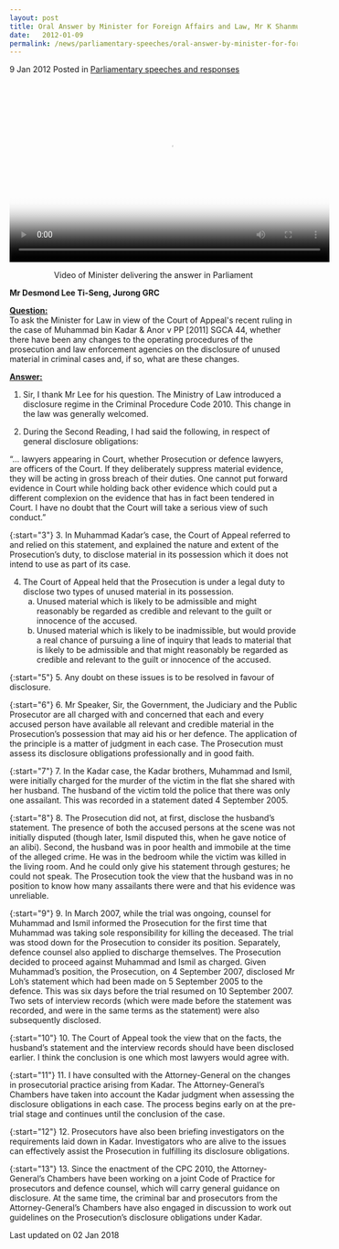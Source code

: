 ```yaml
---
layout: post
title: Oral Answer by Minister for Foreign Affairs and Law, Mr K Shanmugam, to Parliamentary Question on the Kadar case
date:   2012-01-09
permalink: /news/parliamentary-speeches/oral-answer-by-minister-for-foreign-affairs-and-law-mr-k-shanmugam-to-parliamentary-question-on_1
---
```



9 Jan 2012 Posted in [Parliamentary speeches and responses](/news/parliamentary-speeches)

<video class="video-centered" id="video1"  src="https://evvomedia.pc-s.cdn.bitgravity.com/cdn/_definst_/evvomedia/minlaw/admin/profilea_HD__a91f77_640x360_700k.mp4/playlist.m3u8" height="315" width="560" poster="http://bitcast-a.v1.hkg1.bitgravity.com/evvomedia/minlaw/admin/profilea_HD__a91f77_640x360_700k.jpg" controls="controls"></video>

<p style="text-align: center">Video of Minister delivering the answer in Parliament </p>


**Mr Desmond Lee Ti-Seng, Jurong GRC**

**<u>Question:</u>**  
To ask the Minister for Law in view of the Court of Appeal's recent ruling in the case of Muhammad bin Kadar & Anor v PP [2011] SGCA 44, whether there have been any changes to the operating procedures of the prosecution and law enforcement agencies on the disclosure of unused material in criminal cases and, if so, what are these changes.


**<u>Answer:</u>**  
1. Sir, I thank Mr Lee for his question. The Ministry of Law introduced a disclosure regime in the Criminal Procedure Code 2010. This change in the law was generally welcomed.
 
2. During the Second Reading, I had said the following, in respect of general disclosure obligations:
 
“...  lawyers appearing in Court, whether Prosecution or defence lawyers, are officers of the Court. If they deliberately suppress material evidence, they will be acting in gross breach of their duties. One cannot put forward evidence in Court while holding back other evidence which could put a different complexion on the evidence that has in fact been tendered in Court. I have no doubt that the Court will take a serious view of such conduct.”

{:start="3"}
3. In Muhammad Kadar’s case, the Court of Appeal referred to and relied on this statement, and explained the nature and extent of the Prosecution’s duty, to disclose material in its possession which it does not intend to use as part of its case.

<ol start="4">
<li> The Court of Appeal held that the Prosecution is under a legal duty to disclose two types of unused material in its possession.

<ol style="list-style-type: lower-alpha">

<li>Unused material which is likely to be admissible and might reasonably be regarded as credible and relevant to the guilt or innocence of the accused. </li>
 
 
<li>Unused material which is likely to be inadmissible, but would provide a real chance of pursuing a line of inquiry that leads to material that is likely to be admissible and that might reasonably be regarded as credible and relevant to the guilt or innocence of the accused. </li>
</ol>


</li>
</ol>

{:start="5"}
5. Any doubt on these issues is to be resolved in favour of disclosure.

{:start="6"}
6. Mr Speaker, Sir, the Government, the Judiciary and the Public Prosecutor are all charged with and concerned that each and every accused person have available all relevant and credible material in the Prosecution’s possession that may aid his or her defence. The application of the principle is a matter of judgment in each case. The Prosecution must assess its disclosure obligations professionally and in good faith.
 
{:start="7"} 
7. In the Kadar case, the Kadar brothers, Muhammad and Ismil, were initially charged for the murder of the victim in the flat she shared with her husband.  The husband of the victim told the police that there was only one assailant. This was recorded in a statement dated 4 September 2005.
 
{:start="8"} 
8. The Prosecution did not, at first, disclose the husband’s statement. The presence of both the accused persons at the scene was not initially disputed (though later, Ismil disputed this, when he gave notice of an alibi). Second, the husband was in poor health and immobile at the time of the alleged crime. He was in the bedroom while the victim was killed in the living room. And he could only give his statement through gestures; he could not speak. The Prosecution took the view that the husband was in no position to know how many assailants there were and that his evidence was unreliable.
 
{:start="9"} 
9. In March 2007, while the trial was ongoing, counsel for Muhammad and Ismil informed the Prosecution for the first time that Muhammad was taking sole responsibility for killing the deceased. The trial was stood down for the Prosecution to consider its position. Separately, defence counsel also applied to discharge themselves. The Prosecution decided to proceed against Muhammad and Ismil as charged. Given Muhammad’s position, the Prosecution, on 4 September 2007, disclosed Mr Loh’s statement which had been made on 5 September 2005 to the defence. This was six days before the trial resumed on 10 September 2007. Two sets of interview records (which were made before the statement was recorded, and were in the same terms as the statement) were also subsequently disclosed.
 
{:start="10"} 
10. The Court of Appeal took the view that on the facts, the husband’s statement and the interview records should have been disclosed earlier. I think the conclusion is one which most lawyers would agree with.
 
{:start="11"} 
11. I have consulted with the Attorney-General on the changes in prosecutorial practice arising from Kadar. The Attorney-General’s Chambers have taken into account the Kadar judgment when assessing the disclosure obligations in each case. The process begins early on at the pre-trial stage and continues until the conclusion of the case.

{:start="12"}
12. Prosecutors have also been briefing investigators on the requirements laid down in Kadar. Investigators who are alive to the issues can effectively assist the Prosecution in fulfilling its disclosure obligations.
 
{:start="13"}
13. Since the enactment of the CPC 2010, the Attorney-General’s Chambers have been working on a joint Code of Practice for prosecutors and defence counsel, which will carry general guidance on disclosure. At the same time, the criminal bar and prosecutors from the Attorney-General’s Chambers  have also engaged in discussion to work out guidelines on the Prosecution’s disclosure obligations under Kadar.


<p class="right-side-updated">Last updated on 02 Jan 2018</p> 


